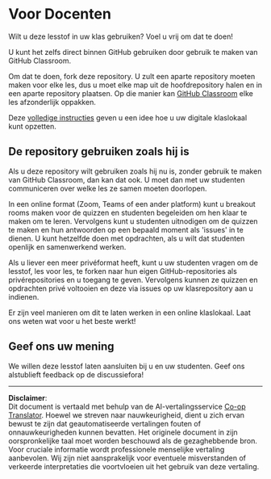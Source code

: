 <!--
CO_OP_TRANSLATOR_METADATA:
{
  "original_hash": "a094ef9927883de1cfcee51dbd143381",
  "translation_date": "2025-08-28T19:19:04+00:00",
  "source_file": "lessons/0-course-setup/for-teachers.md",
  "language_code": "nl"
}
-->
# Voor Docenten

Wilt u deze lesstof in uw klas gebruiken? Voel u vrij om dat te doen!

U kunt het zelfs direct binnen GitHub gebruiken door gebruik te maken van GitHub Classroom.

Om dat te doen, fork deze repository. U zult een aparte repository moeten maken voor elke les, dus u moet elke map uit de hoofdrepository halen en in een aparte repository plaatsen. Op die manier kan [GitHub Classroom](https://classroom.github.com/classrooms) elke les afzonderlijk oppakken.

Deze [volledige instructies](https://github.blog/2020-03-18-set-up-your-digital-classroom-with-github-classroom/) geven u een idee hoe u uw digitale klaslokaal kunt opzetten.

## De repository gebruiken zoals hij is

Als u deze repository wilt gebruiken zoals hij nu is, zonder gebruik te maken van GitHub Classroom, dan kan dat ook. U moet dan met uw studenten communiceren over welke les ze samen moeten doorlopen.

In een online format (Zoom, Teams of een ander platform) kunt u breakout rooms maken voor de quizzen en studenten begeleiden om hen klaar te maken om te leren. Vervolgens kunt u studenten uitnodigen om de quizzen te maken en hun antwoorden op een bepaald moment als 'issues' in te dienen. U kunt hetzelfde doen met opdrachten, als u wilt dat studenten openlijk en samenwerkend werken.

Als u liever een meer privéformat heeft, kunt u uw studenten vragen om de lesstof, les voor les, te forken naar hun eigen GitHub-repositories als privérepositories en u toegang te geven. Vervolgens kunnen ze quizzen en opdrachten privé voltooien en deze via issues op uw klasrepository aan u indienen.

Er zijn veel manieren om dit te laten werken in een online klaslokaal. Laat ons weten wat voor u het beste werkt!

## Geef ons uw mening

We willen deze lesstof laten aansluiten bij u en uw studenten. Geef ons alstublieft feedback op de discussiefora!

---

**Disclaimer**:  
Dit document is vertaald met behulp van de AI-vertalingsservice [Co-op Translator](https://github.com/Azure/co-op-translator). Hoewel we streven naar nauwkeurigheid, dient u zich ervan bewust te zijn dat geautomatiseerde vertalingen fouten of onnauwkeurigheden kunnen bevatten. Het originele document in zijn oorspronkelijke taal moet worden beschouwd als de gezaghebbende bron. Voor cruciale informatie wordt professionele menselijke vertaling aanbevolen. Wij zijn niet aansprakelijk voor eventuele misverstanden of verkeerde interpretaties die voortvloeien uit het gebruik van deze vertaling.